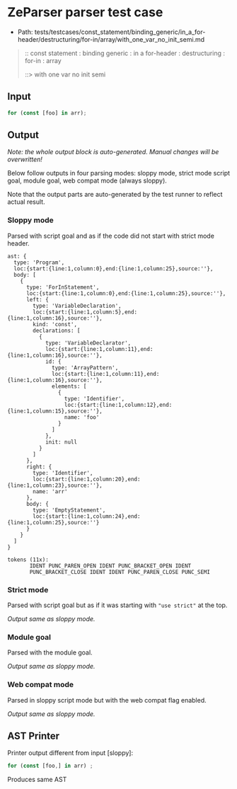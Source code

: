 # ZeParser parser test case

- Path: tests/testcases/const_statement/binding_generic/in_a_for-header/destructuring/for-in/array/with_one_var_no_init_semi.md

> :: const statement : binding generic : in a for-header : destructuring : for-in : array
>
> ::> with one var no init semi

## Input

`````js
for (const [foo] in arr);
`````

## Output

_Note: the whole output block is auto-generated. Manual changes will be overwritten!_

Below follow outputs in four parsing modes: sloppy mode, strict mode script goal, module goal, web compat mode (always sloppy).

Note that the output parts are auto-generated by the test runner to reflect actual result.

### Sloppy mode

Parsed with script goal and as if the code did not start with strict mode header.

`````
ast: {
  type: 'Program',
  loc:{start:{line:1,column:0},end:{line:1,column:25},source:''},
  body: [
    {
      type: 'ForInStatement',
      loc:{start:{line:1,column:0},end:{line:1,column:25},source:''},
      left: {
        type: 'VariableDeclaration',
        loc:{start:{line:1,column:5},end:{line:1,column:16},source:''},
        kind: 'const',
        declarations: [
          {
            type: 'VariableDeclarator',
            loc:{start:{line:1,column:11},end:{line:1,column:16},source:''},
            id: {
              type: 'ArrayPattern',
              loc:{start:{line:1,column:11},end:{line:1,column:16},source:''},
              elements: [
                {
                  type: 'Identifier',
                  loc:{start:{line:1,column:12},end:{line:1,column:15},source:''},
                  name: 'foo'
                }
              ]
            },
            init: null
          }
        ]
      },
      right: {
        type: 'Identifier',
        loc:{start:{line:1,column:20},end:{line:1,column:23},source:''},
        name: 'arr'
      },
      body: {
        type: 'EmptyStatement',
        loc:{start:{line:1,column:24},end:{line:1,column:25},source:''}
      }
    }
  ]
}

tokens (11x):
       IDENT PUNC_PAREN_OPEN IDENT PUNC_BRACKET_OPEN IDENT
       PUNC_BRACKET_CLOSE IDENT IDENT PUNC_PAREN_CLOSE PUNC_SEMI
`````

### Strict mode

Parsed with script goal but as if it was starting with `"use strict"` at the top.

_Output same as sloppy mode._

### Module goal

Parsed with the module goal.

_Output same as sloppy mode._

### Web compat mode

Parsed in sloppy script mode but with the web compat flag enabled.

_Output same as sloppy mode._

## AST Printer

Printer output different from input [sloppy]:

````js
for (const [foo,] in arr) ;
````

Produces same AST
